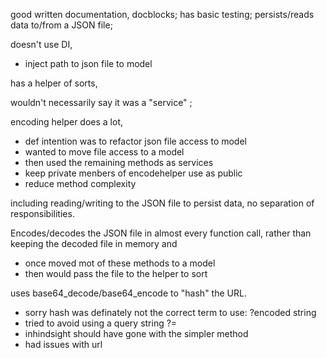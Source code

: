 good written documentation, docblocks; has basic testing;
persists/reads data to/from a JSON file; 

doesn't use DI, 
- inject path to json file to model


has a helper of sorts, 

wouldn't necessarily say it was a "service" ;

encoding helper does a lot,
- def intention was to refactor json file access to model
- wanted to move file access to a model
- then used the remaining methods as services
- keep private menbers of encodehelper use as public
- reduce method complexity

including reading/writing to the JSON file to persist data, 
no separation of responsibilities. 



Encodes/decodes the JSON file in almost every function call, 
rather than keeping the decoded file in memory and 
- once moved mot of these methods to a model
- then would pass the file to the helper to sort


uses base64_decode/base64_encode to "hash" the URL.
- sorry hash was definately not the correct term to use: ?encoded string
- tried to avoid using a query string ?=
- inhindsight should have gone with the simpler method 
- had issues with url
